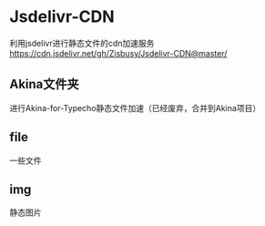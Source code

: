 # Jsdelivr-CDN
利用jsdelivr进行静态文件的cdn加速服务
https://cdn.jsdelivr.net/gh/Zisbusy/Jsdelivr-CDN@master/      
## Akina文件夹
进行Akina-for-Typecho静态文件加速（已经废弃，合并到Akina项目）    
## file 
一些文件    
## img
静态图片    
